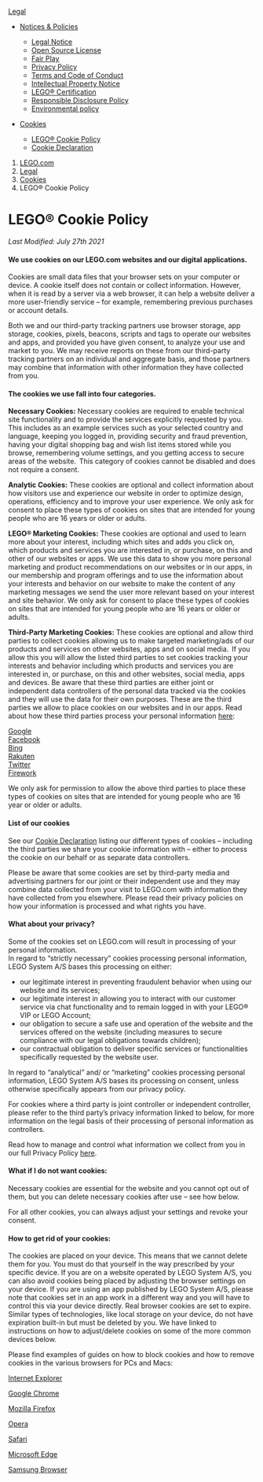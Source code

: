 [Legal](https://www.lego.com/en-us/legal)

* [Notices & Policies](https://www.lego.com/en-us/legal/notices-and-policies)
    
    * [Legal Notice](https://www.lego.com/en-us/legal/notices-and-policies/legal-notice "Legal Notice")
    * [Open Source License](https://www.lego.com/en-us/legal/notices-and-policies/open-source "Open Source License")
    * [Fair Play](https://www.lego.com/en-us/legal/notices-and-policies/fair-play "Fair Play")
    * [Privacy Policy](https://www.lego.com/en-us/legal/notices-and-policies/privacy-policy "Privacy Policy")
    * [Terms and Code of Conduct](https://www.lego.com/en-us/legal/notices-and-policies/terms-and-code-of-conduct "Terms and Code of Conduct")
    * [Intellectual Property Notice](https://www.lego.com/en-us/legal/notices-and-policies/intellectual-property-notice "Intellectual Property Notice")
    * [LEGO® Certification](https://www.lego.com/en-us/legal/notices-and-policies/compliance "LEGO® Certification")
    * [Responsible Disclosure Policy](https://www.lego.com/en-us/legal/notices-and-policies/responsible-disclosure-policy "Responsible Disclosure Policy")
    * [Environmental policy](https://www.lego.com/en-us/legal/notices-and-policies/environmental-policy "Environmental policy")
* [Cookies](https://www.lego.com/en-us/legal/cookies)
    
    * [LEGO® Cookie Policy](https://www.lego.com/en-us/legal/cookies/cookie-policy "LEGO® Cookie Policy")
    * [Cookie Declaration](https://www.lego.com/en-us/legal/cookies/cookie-declaration "Cookie Declaration")

1. [LEGO.com](https://www.lego.com/en-us "LEGO.com")
2. [Legal](https://www.lego.com/en-us/legal "Legal")
3. [Cookies](https://www.lego.com/en-us/legal/cookies "Cookies")
4. LEGO® Cookie Policy

LEGO® Cookie Policy
===================

_Last Modified: July 27th 2021_

#### We use cookies on our LEGO.com websites and our digital applications.

Cookies are small data files that your browser sets on your computer or device. A cookie itself does not contain or collect information. However, when it is read by a server via a web browser, it can help a website deliver a more user-friendly service – for example, remembering previous purchases or account details.

Both we and our third-party tracking partners use browser storage, app storage, cookies, pixels, beacons, scripts and tags to operate our websites and apps, and provided you have given consent, to analyze your use and market to you. We may receive reports on these from our third-party tracking partners on an individual and aggregate basis, and those partners may combine that information with other information they have collected from you.

#### The cookies we use fall into four categories.

**Necessary Cookies:** Necessary cookies are required to enable technical site functionality and to provide the services explicitly requested by you. This includes as an example services such as your selected country and language, keeping you logged in, providing security and fraud prevention, having your digital shopping bag and wish list items stored while you browse, remembering volume settings, and you getting access to secure areas of the website.  This category of cookies cannot be disabled and does not require a consent.

**Analytic Cookies:** These cookies are optional and collect information about how visitors use and experience our website in order to optimize design, operations, efficiency and to improve your user experience. We only ask for consent to place these types of cookies on sites that are intended for young people who are 16 years or older or adults.

**LEGO® Marketing Cookies:** These cookies are optional and used to learn more about your interest, including which sites and adds you click on, which products and services you are interested in, or purchase, on this and other of our websites or apps. We use this data to show you more personal marketing and product recommendations on our websites or in our apps, in our membership and program offerings and to use the information about your interests and behavior on our website to make the content of any marketing messages we send the user more relevant based on your interest and site behavior. We only ask for consent to place these types of cookies on sites that are intended for young people who are 16 years or older or adults.

**Third-Party Marketing Cookies:** These cookies are optional and allow third parties to collect cookies allowing us to make targeted marketing/ads of our products and services on other websites, apps and on social media.  If you allow this you will allow the listed third parties to set cookies tracking your interests and behavior including which products and services you are interested in, or purchase, on this and other websites, social media, apps and devices. Be aware that these third parties are either joint or independent data controllers of the personal data tracked via the cookies and they will use the data for their own purposes. These are the third parties we allow to place cookies on our websites and in our apps. Read about how these third parties process your personal information [here](https://www.lego.com/legal/cookies/cookie-declaration/):

[Google](https://adssettings.google.com/anonymous?sig=ACi0TCjNCmZP9mshE68UTuqDEDC7i9inpWLM-EA5xVKP5oMPRgb2AnUbA3OK1kSPNO_v3cP5TTnyteIpi5_9HvwVu-Rulx0OiU9k5Fan9Wqrxl1Uj0e-rbg&hl=en)  
[Facebook](https://www.facebook.com/business/gdpr)  
[Bing](https://about.ads.microsoft.com/en-gb/resources/policies/microsoft-advertising-privacy-policy)  
[Rakuten](https://rakutenadvertising.com/en-uk/legal-notices/cookie-policy/)  
[Twitter](https://help.twitter.com/en/safety-and-security/privacy-controls-for-tailored-ads)  
[Firework](https://firework.com/legal/privacypolicy/)

We only ask for permission to allow the above third parties to place these types of cookies on sites that are intended for young people who are 16 year or older or adults.

#### List of our cookies

See our [Cookie Declaration](https://www.lego.com/legal/cookies/cookie-declaration/) listing our different types of cookies – including the third parties we share your cookie information with – either to process the cookie on our behalf or as separate data controllers.

Please be aware that some cookies are set by third-party media and advertising partners for our joint or their independent use and they may combine data collected from your visit to LEGO.com with information they have collected from you elsewhere. Please read their privacy policies on how your information is processed and what rights you have.

#### What about your privacy?

Some of the cookies set on LEGO.com will result in processing of your personal information.  
In regard to “strictly necessary” cookies processing personal information, LEGO System A/S bases this processing on either:

* our legitimate interest in preventing fraudulent behavior when using our website and its services;
* our legitimate interest in allowing you to interact with our customer service via chat functionality and to remain logged in with your LEGO® VIP or LEGO Account;
* our obligation to secure a safe use and operation of the website and the services offered on the website (including measures to secure compliance with our legal obligations towards children);
* our contractual obligation to deliver specific services or functionalities specifically requested by the website user.

In regard to “analytical” and/ or “marketing” cookies processing personal information, LEGO System A/S bases its processing on consent, unless otherwise specifically appears from our privacy policy.

For cookies where a third party is joint controller or independent controller, please refer to the third party’s privacy information linked to below, for more information on the legal basis of their processing of personal information as controllers.

Read how to manage and control what information we collect from you in our full Privacy Policy [here](https://www.lego.com/en-us/legal/notices-and-policies/privacy-policy/).

#### What if I do not want cookies:

Necessary cookies are essential for the website and you cannot opt out of them, but you can delete necessary cookies after use – see how below.

For all other cookies, you can always adjust your settings and revoke your consent.

#### How to get rid of your cookies:

The cookies are placed on your device. This means that we cannot delete them for you. You must do that yourself in the way prescribed by your specific device. If you are on a website operated by LEGO System A/S, you can also avoid cookies being placed by adjusting the browser settings on your device. If you are using an app published by LEGO System A/S, please note that cookies set in an app work in a different way and you will have to control this via your device directly. Real browser cookies are set to expire. Similar types of technologies, like local storage on your device, do not have expiration built-in but must be deleted by you. We have linked to instructions on how to adjust/delete cookies on some of the more common devices below.

Please find examples of guides on how to block cookies and how to remove cookies in the various browsers for PCs and Macs:

[Internet Explorer](https://support.microsoft.com/en-us/help/17442/windows-internet-explorer-delete-manage-cookies)

[Google Chrome](https://support.google.com/chrome/answer/95647?hl=en)

[Mozilla Firefox](https://support.mozilla.org/en-US/kb/delete-cookies-remove-info-websites-stored)

[Opera](http://help.opera.com/Windows/9.51/en/cookies.html)

[Safari](https://support.apple.com/en-us/HT201265)

[Microsoft Edge](https://support.microsoft.com/en-us/help/4468242/microsoft-edge-browsing-data-and-privacy-microsoft-privacy)

[Samsung Browser](https://www.samsung.com/uk/support/mobile-devices/using-the-samsung-internet-app/)